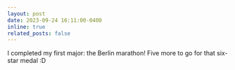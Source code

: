 ```yaml
---
layout: post
date: 2023-09-24 16:11:00-0400
inline: true
related_posts: false
---
```


I completed my first major: the Berlin marathon! Five more to go for that six-star medal :D
